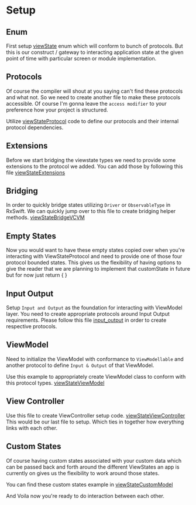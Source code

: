 # Setup

## Enum
First setup [viewState](viewState.md) enum which will conform to bunch of protocols. But this is our construct / gateway to interacting application state at the given point of time with particular screen or module implementation.

## Protocols

Of course the compiler will shout at you saying can't find these protocols and what not.
So we need to create another file to make these protocols accessible. Of course I'm gonna leave the `access modifier` to your preference how your project is structured.

Utilize [viewStateProtocol](viewStateProtocol.md) code to define our protocols and their internal protocol dependencies.

## Extensions

Before we start bridging the viewstate types we need to provide some extensions to the protocol we added.
You can add those by following this file [viewStateExtensions](viewStateExtensions.md)

## Bridging 

In order to quickly bridge states utilizing `Driver` or `ObservableType` in RxSwift. 
We can quickly jump over to this file to create bridging helper methods.
[viewStateBridgeVCVM](viewStateBridgeVCVM.md) 

## Empty States

Now you would want to have these empty states copied over when you're interacting with ViewStateProtocol and need to provide one of those four protocol bounded states.
This gives us the flexibility of having options to give the reader that we are planning to implement that customState in future but for now just return { } 

## Input Output

Setup `Input and Output` as the foundation for interacting with ViewModel layer.
You need to create appropriate protocols around Input Output requirements.
Please follow this file [input_output](input_output.md)  in order to create respective protocols.

## ViewModel

Need to initialize the ViewModel with conformance to `ViewModellable` and another protocol to define `Input & Output` of that ViewModel.

Use this example to appropriately create ViewModel class to conform with this protocol types.
[viewStateViewModel](viewStateViewModel.md)

## View Controller

Use this file to create ViewController setup code.
[viewStateViewController](viewStateViewController.md)
This would be our last file to setup. Which ties in together how everything links with each other.

## Custom States

Of course having custom states associated with your custom data which can be passed back and forth around the different ViewStates an app is currently on gives us the flexibility to work around those states. 

You can find these custom states example in  [viewStateCustomModel](viewStateCustomModel.md)

And Voila now you're ready to do interaction between each other.

